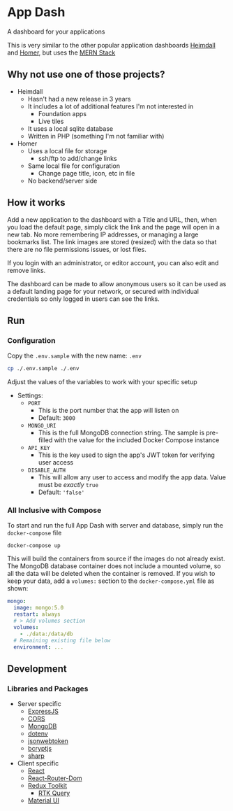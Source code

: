 # App Dash

A dashboard for your applications

This is very similar to the other popular application dashboards [Heimdall](https://heimdall.site/) and [Homer](https://github.com/bastienwirtz/homer), but uses the [MERN Stack](https://www.mongodb.com/mern-stack)

## Why not use one of those projects?

- Heimdall
  - Hasn't had a new release in 3 years
  - It includes a lot of additional features I'm not interested in
    - Foundation apps
    - Live tiles
  - It uses a local sqlite database
  - Written in PHP (something I'm not familiar with)
- Homer
  - Uses a local file for storage
    - ssh/ftp to add/change links
  - Same local file for configuration
    - Change page title, icon, etc in file
  - No backend/server side

## How it works

Add a new application to the dashboard with a Title and URL, then, when you load the default page, simply click the link and the page will open in a new tab. No more remembering IP addresses, or managing a large bookmarks list. The link images are stored (resized) with the data so that there are no file permissions issues, or lost files.

If you login with an administrator, or editor account, you can also edit and remove links.

The dashboard can be made to allow anonymous users so it can be used as a default landing page for your network, or secured with individual credentials so only logged in users can see the links.

## Run

### Configuration

Copy the `.env.sample` with the new name: `.env`

```bash
cp ./.env.sample ./.env
```

Adjust the values of the variables to work with your specific setup

- Settings:
  - `PORT`
    - This is the port number that the app will listen on
    - Default: `3000`
  - `MONGO_URI`
    - This is the full MongoDB connection string. The sample is pre-filled with the value for the included Docker Compose instance
  - `API_KEY`
    - This is the key used to sign the app's JWT token for verifying user access
  - `DISABLE_AUTH`
    - This will allow any user to access and modify the app data. Value must be _exactly_ `true`
    - Default: `'false'`

### All Inclusive with Compose

To start and run the full App Dash with server and database, simply run the `docker-compose` file

```shell
docker-compose up
```

This will build the containers from source if the images do not already exist. The MongoDB database container does not include a mounted volume, so all the data will be deleted when the container is removed. If you wish to keep your data, add a `volumes:` section to the `docker-compose.yml` file as shown:

```yaml
mongo:
  image: mongo:5.0
  restart: always
  # > Add volumes section
  volumes:
    - ./data:/data/db
  # Remaining existing file below
  environment: ...
```

## Development

### Libraries and Packages

- Server specific
  - [ExpressJS](http://expressjs.com/)
  - [CORS](https://github.com/expressjs/cors)
  - [MongoDB](https://mongodb.github.io/node-mongodb-native/)
  - [dotenv](https://www.npmjs.com/package/dotenv)
  - [jsonwebtoken](https://www.npmjs.com/package/jsonwebtoken)
  - [bcryptjs](https://www.npmjs.com/package/bcrypt)
  - [sharp](https://www.npmjs.com/package/sharp)
- Client specific
  - [React](https://reactjs.org/)
  - [React-Router-Dom](https://reactrouter.com/web/guides/quick-start)
  - [Redux Toolkit](https://redux-toolkit.js.org/)
    - [RTK Query](https://redux-toolkit.js.org/rtk-query/overview)
  - [Material UI](https://mui.com/)
